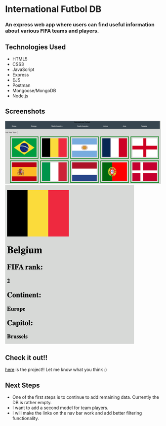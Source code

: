 # International Futbol DB
### An express web app where users can find useful information about various FIFA teams and players.

## Technologies Used
* HTML5
* CSS3
* JavaScript
* Express
* EJS
* Postman
* Mongoose/MongoDB
* Node.js

## Screenshots
![index](images/Project2index.png)
![show](images/Project2show.png)

## Check it out!!
[here](https://project2futboldb.herokuapp.com/teams) is the project!! Let me know what you think :)

## Next Steps
* One of the first steps is to continue to add remaining data. Currently the DB is rather empty.
* I want to add a second model for team players.
* I will make the links on the nav bar work and add better filtering functionality.